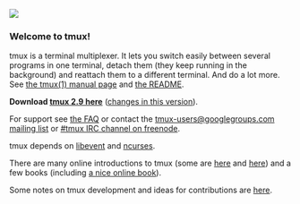 ![](https://github.com/tmux/tmux/blob/master/logo/tmux-logo-medium.png?raw=true)

### Welcome to tmux!

tmux is a terminal multiplexer.  It lets you switch easily between several programs in one terminal, detach them (they keep running in the background) and reattach them to a different terminal. And do a lot more. See [the tmux(1) manual page](http://man.openbsd.org/OpenBSD-current/man1/tmux.1) and [the README](https://github.com/tmux/tmux/blob/master/.github/README.md).

**Download [tmux 2.9 here](https://github.com/tmux/tmux/releases/download/2.9/tmux-2.9.tar.gz)** ([changes in this version](https://raw.githubusercontent.com/tmux/tmux/2.9/CHANGES)).

For support see [the FAQ](FAQ) or contact the [tmux-users@googlegroups.com mailing list](mailto:tmux-users@googlegroups.com) or [#tmux IRC channel on freenode](irc://irc.freenode.net/tmux).

tmux depends on [libevent](http://libevent.org) and [ncurses](http://invisible-island.net/ncurses/).

There are many online introductions to tmux (some are [here](https://robots.thoughtbot.com/a-tmux-crash-course) and [here](http://www.hamvocke.com/blog/a-quick-and-easy-guide-to-tmux/)) and a few books (including [a nice online book](https://leanpub.com/the-tao-of-tmux/read)).

Some notes on tmux development and ideas for contributions are [here](Contributing).
